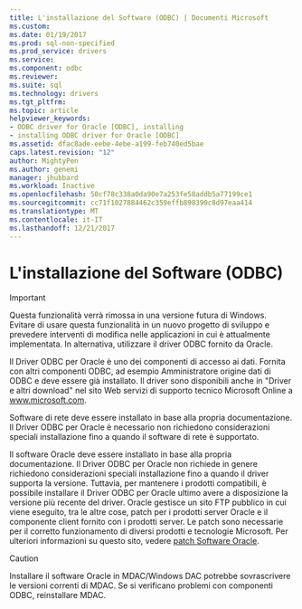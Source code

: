 ```yaml
---
title: L'installazione del Software (ODBC) | Documenti Microsoft
ms.custom: 
ms.date: 01/19/2017
ms.prod: sql-non-specified
ms.prod_service: drivers
ms.service: 
ms.component: odbc
ms.reviewer: 
ms.suite: sql
ms.technology: drivers
ms.tgt_pltfrm: 
ms.topic: article
helpviewer_keywords:
- ODBC driver for Oracle [ODBC], installing
- installing ODBC driver for Oracle [ODBC]
ms.assetid: dfac8ade-eebe-4ebe-a199-feb740ed5bae
caps.latest.revision: "12"
author: MightyPen
ms.author: genemi
manager: jhubbard
ms.workload: Inactive
ms.openlocfilehash: 50cf78c338a0da90e7a253fe58addb5a77199ce1
ms.sourcegitcommit: cc71f1027884462c359effb898390c8d97eaa414
ms.translationtype: MT
ms.contentlocale: it-IT
ms.lasthandoff: 12/21/2017
---
```

# <a name="installing-the-software-odbc"></a>L'installazione del Software (ODBC)
> [!IMPORTANT]  
>  Questa funzionalità verrà rimossa in una versione futura di Windows. Evitare di usare questa funzionalità in un nuovo progetto di sviluppo e prevedere interventi di modifica nelle applicazioni in cui è attualmente implementata. In alternativa, utilizzare il driver ODBC fornito da Oracle.  
  
 Il Driver ODBC per Oracle è uno dei componenti di accesso ai dati. Fornita con altri componenti ODBC, ad esempio Amministratore origine dati di ODBC e deve essere già installato. Il driver sono disponibili anche in "Driver e altri download" nel sito Web servizi di supporto tecnico Microsoft Online a www.microsoft.com.  
  
 Software di rete deve essere installato in base alla propria documentazione. Il Driver ODBC per Oracle è necessario non richiedono considerazioni speciali installazione fino a quando il software di rete è supportato.  
  
 Il software Oracle deve essere installato in base alla propria documentazione. Il Driver ODBC per Oracle non richiede in genere richiedono considerazioni speciali installazione fino a quando il driver supporta la versione. Tuttavia, per mantenere i prodotti compatibili, è possibile installare il Driver ODBC per Oracle ultimo avere a disposizione la versione più recente del driver. Oracle gestisce un sito FTP pubblico in cui viene eseguito, tra le altre cose, patch per i prodotti server Oracle e il componente client fornito con i prodotti server. Le patch sono necessarie per il corretto funzionamento di diversi prodotti e tecnologie Microsoft. Per ulteriori informazioni su questo sito, vedere [patch Software Oracle](../../odbc/microsoft/oracle-software-patches.md).  
  
> [!CAUTION]  
>  Installare il software Oracle in MDAC/Windows DAC potrebbe sovrascrivere le versioni correnti di MDAC. Se si verificano problemi con componenti ODBC, reinstallare MDAC.
